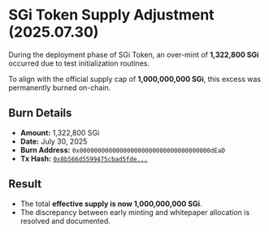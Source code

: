 # SGi Token Supply Adjustment (2025.07.30)

During the deployment phase of SGi Token, an over-mint of **1,322,800 SGi** occurred due to test initialization routines.

To align with the official supply cap of **1,000,000,000 SGi**, this excess was permanently burned on-chain.

## Burn Details
- **Amount:** 1,322,800 SGi
- **Date:** July 30, 2025
- **Burn Address:** `0x000000000000000000000000000000000000dEaD`
- **Tx Hash:** [`0x8b566d5599475cbad5fde...`](https://etherscan.io/tx/0x8b566d5599475cbad5fde7c2a9a3f93d32b0bc15e46e668018bd8673aeefce4)

## Result
- The total **effective supply is now 1,000,000,000 SGi**.
- The discrepancy between early minting and whitepaper allocation is resolved and documented.
